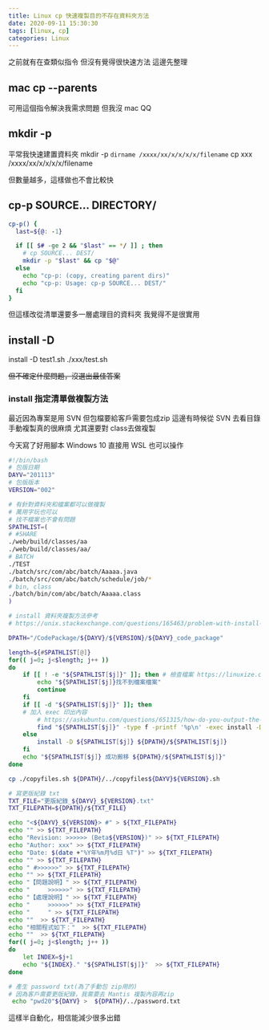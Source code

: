 ```yaml
---
title: Linux cp 快速複製目的不存在資料夾方法
date: 2020-09-11 15:30:30
tags: [linux, cp]
categories: Linux
---
```


之前就有在查類似指令
但沒有覺得很快速方法
這邊先整理

<!--more-->

## mac cp --parents

可用這個指令解決我需求問題
但我沒 mac QQ

## mkdir -p

平常我快速建置資料夾
mkdir -p `dirname /xxxx/xx/x/x/x/x/filename`
cp xxx /xxxx/xx/x/x/x/x/filename

但數量越多，這樣做也不會比較快

## cp-p SOURCE... DIRECTORY/

```bash
cp-p() {
  last=${@: -1}

  if [[ $# -ge 2 && "$last" == */ ]] ; then
    # cp SOURCE... DEST/
    mkdir -p "$last" && cp "$@"
  else
    echo "cp-p: (copy, creating parent dirs)"
    echo "cp-p: Usage: cp-p SOURCE... DEST/"
  fi
}
```

但這樣改從清單還要多一層處理目的資料夾
我覺得不是很實用

## install -D

install -D test1.sh ./xxx/test.sh      

~~但不確定什麼問題，沒選出最佳答案~~

### install 指定清單做複製方法

最近因為專案是用 SVN
但包檔要給客戶需要包成zip
這邊有時候從 SVN 去看目錄手動複製真的很麻煩
尤其還要對 class去做複製

今天寫了好用腳本
Windows 10 直接用 WSL 也可以操作
```bash
#!/bin/bash
# 包版日期
DAYV="201113"
# 包版版本
VERSION="002"

# 有針對資料夾和檔案都可以做複製
# 萬用字玩也可以
# 找不檔案也不會有問題
SPATHLIST=(
# #SHARE
./web/build/classes/aa
./web/build/classes/aa/
# BATCH
./TEST
./batch/src/com/abc/batch/Aaaaa.java
./batch/src/com/abc/batch/schedule/job/*
# bin, class
./batch/bin/com/abc/batch/Aaaaa.class
)

# install 資料夾複製方法參考
# https://unix.stackexchange.com/questions/165463/problem-with-install-command-to-copy-a-whole-directory

DPATH="/CodePackage/${DAYV}/${VERSION}/${DAYV}_code_package"

length=${#SPATHLIST[@]}
for(( j=0; j<$length; j++ ))
do
	if [[ ! -e "${SPATHLIST[$j]}" ]]; then # 檢查檔案 https://linuxize.com/post/bash-check-if-file-exists/
		echo "${SPATHLIST[$j]}找不到檔案檔案"
		continue
	fi
	if [[ -d "${SPATHLIST[$j]}" ]]; then
    # 加入 exec 印出內容
		# https://askubuntu.com/questions/651315/how-do-you-output-the-filename-in-find-command-while-using-exec
		find "${SPATHLIST[$j]}" -type f -printf '%p\n' -exec install -D  "{}" "${DPATH}/{}" \;
	else
		install -D ${SPATHLIST[$j]} ${DPATH}/${SPATHLIST[$j]}	
	fi
	echo "${SPATHLIST[$j]} 成功搬移 ${DPATH}/${SPATHLIST[$j]}"
done

cp ./copyfiles.sh ${DPATH}/../copyfiles${DAYV}${VERSION}.sh

# 寫更版紀錄 txt
TXT_FILE="更版紀錄_${DAYV}_${VERSION}.txt"
TXT_FILEPATH=${DPATH}/${TXT_FILE}

echo "<${DAYV}_${VERSION}> #" > ${TXT_FILEPATH}
echo "" >> ${TXT_FILEPATH}
echo "Revision: >>>>>> (Beta${VERSION})" >> ${TXT_FILEPATH}
echo "Author: xxx" >> ${TXT_FILEPATH}
echo "Date: $(date +"%Y年%m月%d日 %T")" >> ${TXT_FILEPATH}
echo "" >> ${TXT_FILEPATH}
echo " #>>>>>>" >> ${TXT_FILEPATH}
echo "" >> ${TXT_FILEPATH}
echo "【問題說明】" >> ${TXT_FILEPATH}
echo "     >>>>>>" >> ${TXT_FILEPATH}
echo "【處理說明】" >> ${TXT_FILEPATH}
echo "     >>>>>>" >> ${TXT_FILEPATH}
echo "     " >> ${TXT_FILEPATH}
echo ""  >> ${TXT_FILEPATH}
echo "相關程式如下："  >> ${TXT_FILEPATH}
echo ""  >> ${TXT_FILEPATH}
for(( j=0; j<$length; j++ ))
do
	let INDEX=$j+1
	echo "${INDEX}." "${SPATHLIST[$j]}"  >> ${TXT_FILEPATH}
done

# 產生 password txt(為了手動包 zip用的)
# 因為客戶需要更版紀錄，我需要去 Mantis 複製內容再zip
 echo "pwd20"${DAYV} >  ${DPATH}/../password.txt

```

這樣半自動化，相信能減少很多出錯
